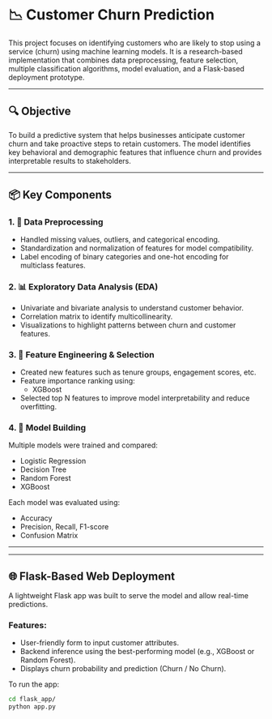 # 📉 Customer Churn Prediction

This project focuses on identifying customers who are likely to stop using a service (churn) using machine learning models. It is a research-based implementation that combines data preprocessing, feature selection, multiple classification algorithms, model evaluation, and a Flask-based deployment prototype.

---

## 🔍 Objective

To build a predictive system that helps businesses anticipate customer churn and take proactive steps to retain customers. The model identifies key behavioral and demographic features that influence churn and provides interpretable results to stakeholders.

---

## 📦 Key Components

### 1. 🧹 Data Preprocessing
- Handled missing values, outliers, and categorical encoding.
- Standardization and normalization of features for model compatibility.
- Label encoding of binary categories and one-hot encoding for multiclass features.

### 2. 📊 Exploratory Data Analysis (EDA)
- Univariate and bivariate analysis to understand customer behavior.
- Correlation matrix to identify multicollinearity.
- Visualizations to highlight patterns between churn and customer features.

### 3. 🎯 Feature Engineering & Selection
- Created new features such as tenure groups, engagement scores, etc.
- Feature importance ranking using:
  - XGBoost
- Selected top N features to improve model interpretability and reduce overfitting.

### 4. 🤖 Model Building
Multiple models were trained and compared:
- Logistic Regression
- Decision Tree
- Random Forest
- XGBoost


Each model was evaluated using:
- Accuracy
- Precision, Recall, F1-score
- Confusion Matrix
---


---

## 🌐 Flask-Based Web Deployment

A lightweight Flask app was built to serve the model and allow real-time predictions.

### Features:
- User-friendly form to input customer attributes.
- Backend inference using the best-performing model (e.g., XGBoost or Random Forest).
- Displays churn probability and prediction (Churn / No Churn).

To run the app:

```bash
cd flask_app/
python app.py
